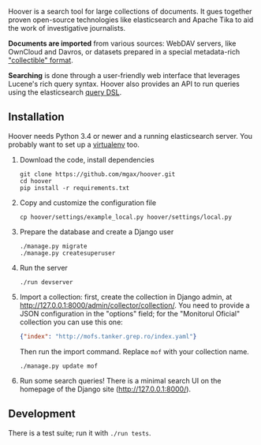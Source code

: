 Hoover is a search tool for large collections of documents. It gues together
proven open-source technologies like elasticsearch and Apache Tika to aid the
work of investigative journalists.

**Documents are imported** from various sources: WebDAV servers, like OwnCloud
and Davros, or datasets prepared in a special metadata-rich ["collectible"
format][collectible].

**Searching** is done through a user-friendly web interface that leverages
Lucene's rich query syntax. Hoover also provides an API to run queries using
the elasticsearch [query DSL][].

[collectible]: https://github.com/mgax/hoover/blob/master/docs/Collectible.md
[query dsl]: https://www.elastic.co/guide/en/elasticsearch/reference/current/query-dsl.html


## Installation

Hoover needs Python 3.4 or newer and a running elasticsearch server. You
probably want to set up a [virtualenv][] too.

[virtualenv]: http://docs.python-guide.org/en/latest/dev/virtualenvs/

1. Download the code, install dependencies

   ```shell
   git clone https://github.com/mgax/hoover.git
   cd hoover
   pip install -r requirements.txt
   ```

2. Copy and customize the configuration file

   ```shell
   cp hoover/settings/example_local.py hoover/settings/local.py
   ```

3. Prepare the database and create a Django user

   ```shell
   ./manage.py migrate
   ./manage.py createsuperuser
   ```

4. Run the server

   ```shell
   ./run devserver
   ```

5. Import a collection: first, create the collection in Django admin, at
   http://127.0.0.1:8000/admin/collector/collection/. You need to provide a
   JSON configuration in the "options" field; for the "Monitorul Oficial"
   collection you can use this one:

   ```json
   {"index": "http://mofs.tanker.grep.ro/index.yaml"}
   ```

   Then run the import command. Replace `mof` with your collection name.

   ```shell
   ./manage.py update mof
   ```

6. Run some search queries! There is a minimal search UI on the homepage of the
   Django site (http://127.0.0.1:8000/).


## Development

There is a test suite; run it with `./run tests`.
